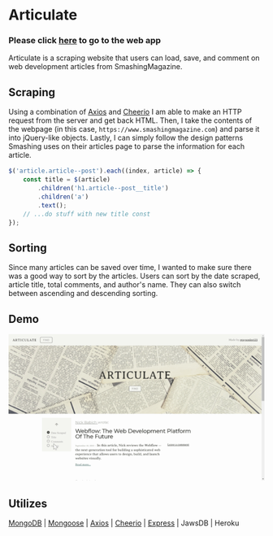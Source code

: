 # Articulate

### Please click [here](https://articulate-mongo-scraper.herokuapp.com/) to go to the web app

Articulate is a scraping website that users can load, save, and comment on web development articles from SmashingMagazine.

## Scraping

Using a combination of [Axios](https://github.com/axios/axios) and [Cheerio](https://github.com/cheeriojs/cheerio) I am able to make an HTTP request from the server and get back HTML. Then, I take the contents of the webpage (in this case, `https://www.smashingmagazine.com`) and parse it into jQuery-like objects. Lastly, I can simply follow the design patterns Smashing uses on their articles page to parse the information for each article. 

```javascript
$('article.article--post').each((index, article) => {
    const title = $(article)
        .children('h1.article--post__title')
        .children('a')
        .text();
    // ...do stuff with new title const
});
```

## Sorting
Since many articles can be saved over time, I wanted to make sure there was a good way to sort by the articles. Users can sort by the date scraped, article title, total comments, and author's name. They can also switch between ascending and descending sorting. 

## Demo
![](Articulate.gif)

## Utilizes

[MongoDB](https://www.mongodb.com/) | [Mongoose](https://mongoosejs.com/) | [Axios](https://github.com/axios/axios) | [Cheerio](https://github.com/cheeriojs/cheerio) | [Express](https://expressjs.com/) | JawsDB | Heroku
